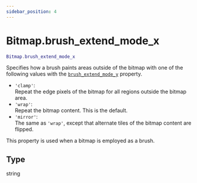 ```yaml
---
sidebar_position: 4
---
```


# Bitmap.brush_extend_mode_x
```lua
Bitmap.brush_extend_mode_x
```

Specifies how a brush paints areas outside of the bitmap with one of the following values with the [`brush_extend_mode_y`](/libs/graphics/Bitmap/Bitmap_brush_extend_mode_y) property.

- `'clamp'`:<br/>
    Repeat the edge pixels of the bitmap for all regions outside the bitmap area.
- `'wrap'`:<br/>
    Repeat the bitmap content. This is the default.
- `'mirror'`:<br/>
    The same as `'wrap'`, except that alternate tiles of the bitmap content are flipped.

This property is used when a bitmap is employed as a brush.

## Type
string